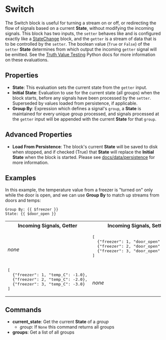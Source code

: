 Switch
======
The Switch block is useful for turning a stream on or off, or redirecting the flow of signals based on a current **State**, without modifying the incoming signals. This block has two inputs, the `setter` behaves like and is configured exactly like a [StateChange](https://blocks.n.io/StateChange) block, and the `getter` is a stream of data that is to be controlled by the `setter`. The boolean value (`True` or `False`) of the `setter` **State** determines from which output the incoming `getter` signal will be emitted. See the [Truth Value Testing](https://docs.python.org/3/library/stdtypes.html#truth-value-testing) Python docs for more information on these evaluations.

Properties
----------
- **State**: This evaluation sets the current state from the `getter` input.
- **Initial State**: Evaluation to use for the current state (all groups) when the block starts, before any signals have been processed by the `setter`. Superseded by values loaded from persistence, if applicable.
- **Group By**: Expression which defines a signal's `group`, a **State** is maintained for every unique group processed, and signals processed at the `getter` input will be appended with the current **State** for that `group`.

Advanced Properties
-------------------
- **Load From Persistence**: The block's current **State** will be saved to disk when stopped, and if checked (True) that **State** will replace the **Initial State** when the block is started. Please see [docs/data/persistence](https://docs.n.io/data/persistence.html) for more information.

Examples
--------
In this example, the temperature value from a freezer is "turned on" only while the door is open, and we can use **Group By** to match up streams from doors and temps:
```
Group By: {{ $freezer }}
State: {{ $door_open }}
```
<table width=100%>
<tr>
<th>Incoming Signals, Getter</th>
<th>Incoming Signals, Setter</th>
<th>Outgoing Signals, True</th>
<th>Outgoing Signals, False</th>
</tr>
<tr>
<td>
<br>
<em>none</em>
</td>
<td>
<pre>
[
  {"freezer": 1, "door_open": True},
  {"freezer": 2, "door_open": False},
  {"freezer": 3, "door_open": False}
]
</pre>
</td>
<td>
<br>
<em>none</em>
</td>
<td>
<br>
<em>none</em>
</td>
</tr>
<tr>
<td>
<pre>
[
  {"freezer": 1, "temp_C": -1.0},
  {"freezer": 2, "temp_C": -2.0},
  {"freezer": 3, "temp_C": -3.0}
]
</pre>
</td>
<td>
<br>
<em>none</em>
</td>
<td>
<pre>
[
  {"freezer": 1, "temp_C": -1.0}
]
</pre>
</td>
<td>
<pre>
[
  {"freezer": 2, "temp_C": -2.0},
  {"freezer": 3, "temp_C": -3.0}
]
</pre>
</td>
</tr>
</table>

Commands
--------
- **current_state**: Get the current **State** of a *group*
  - *group*: If `None` this command returns all groups
- **groups**: Get a list of all groups
